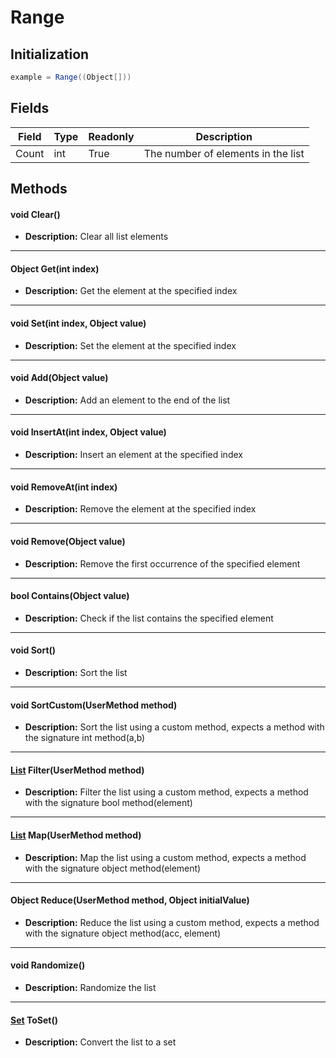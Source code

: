 # Range
## Initialization
```csharp
example = Range((Object[]))
```
## Fields
|Field|Type|Readonly|Description|
|---|---|---|---|
|Count|int|True|The number of elements in the list|
## Methods
#### void Clear()
- **Description:** Clear all list elements

---

#### Object Get(int index)
- **Description:** Get the element at the specified index

---

#### void Set(int index, Object value)
- **Description:** Set the element at the specified index

---

#### void Add(Object value)
- **Description:** Add an element to the end of the list

---

#### void InsertAt(int index, Object value)
- **Description:** Insert an element at the specified index

---

#### void RemoveAt(int index)
- **Description:** Remove the element at the specified index

---

#### void Remove(Object value)
- **Description:** Remove the first occurrence of the specified element

---

#### bool Contains(Object value)
- **Description:** Check if the list contains the specified element

---

#### void Sort()
- **Description:** Sort the list

---

#### void SortCustom(UserMethod method)
- **Description:** Sort the list using a custom method, expects a method with the signature int method(a,b)

---

#### [List](../objects/List.md) Filter(UserMethod method)
- **Description:** Filter the list using a custom method, expects a method with the signature bool method(element)

---

#### [List](../objects/List.md) Map(UserMethod method)
- **Description:** Map the list using a custom method, expects a method with the signature object method(element)

---

#### Object Reduce(UserMethod method, Object initialValue)
- **Description:** Reduce the list using a custom method, expects a method with the signature object method(acc, element)

---

#### void Randomize()
- **Description:** Randomize the list

---

#### [Set](../objects/Set.md) ToSet()
- **Description:** Convert the list to a set
